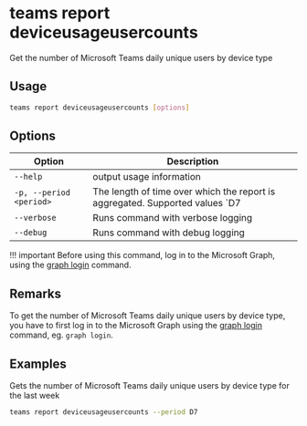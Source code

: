 # teams report deviceusageusercounts

Get the number of Microsoft Teams daily unique users by device type

## Usage

```sh
teams report deviceusageusercounts [options]
```

## Options

Option|Description
------|-----------
`--help`|output usage information
`-p, --period <period>`|The length of time over which the report is aggregated. Supported values `D7|D30|D90|D180`
`--verbose`|Runs command with verbose logging
`--debug`|Runs command with debug logging

!!! important
    Before using this command, log in to the Microsoft Graph, using the [graph login](../login.md) command.

## Remarks

To get the number of Microsoft Teams daily unique users by device type, you have to first log in to the Microsoft Graph using the [graph login](../login.md) command, eg. `graph login`.

## Examples

Gets the number of Microsoft Teams daily unique users by device type for the last week

```sh
teams report deviceusageusercounts --period D7
```